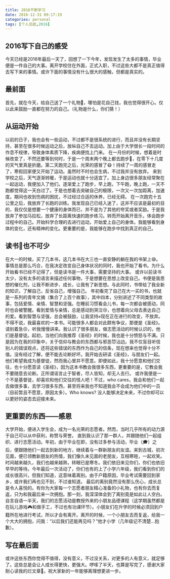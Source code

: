 ```yaml
---
title: 2016不断学习
date: 2016-12-31 09:17:19
categories: personal
tags: [个人总结,2016]
---
```

## 2016写下自己的感受
今天已经是2016年最后一天了，回想了一下今年，发现发生了太多的事情，毕业便是一件自己的大事。离开学校住在外面，正式入职，不过这些大都不是真正值得去写下来的事情。或许下面的事情没有什么很大的感触，但都是真实的。
## 最前面
首先，就在今天，给自己送了一个礼物🎁，哪怕是花自己钱，我也觉得很开心。仅以此来鼓励一直都在努力的自己。（礼物是什么，你们猜！）<!-- more -->
## 从运动开始
以前的日子，我也会有一些运动，不过都不是很系统的进行，而且并没有长期坚持，甚至在很多时候运动之后，放纵自己不去运动。加上由于大学很长一段时间的作息不规律，导致身体素质下降，疾病便找上门来。
在一月份的时候，想着是时候改变了，不然还要等到何时，于是一个周末两个晚上都去跑步🏃，在零下十几度的天气里真是折磨。第二天跑完之后，光荣的感冒了😷！持续了一周的感冒走了，寒假回家便又开始了运动。虽然时不时也会生病，不过我并没有放弃。
来到学校之后，天气逐渐转暖，于是运动也就十分适宜了。加上身边很多朋友经常聚在一起运动，我便加入了他们。逐渐爱上了跑步，早上跑，下午跑，晚上跑，一天不跑都觉得这一天白过了。于是也想着去突破自己的极限，一次又一次加距离，加速度。期间也收到伤病的困扰，不过经过合适的休养，已经无碍。
在一次跑完十五公里之后，我放弃了长跑的训练。我发现自己已经入迷了，这并不应该是最初的目的，我仅仅是想要一个健康的身体而已，并不是为了其他的夸奖或者奖励。于是我放弃了参加马拉松，放弃了长距离快速的跑步练习。转而开始离开音乐，体会跑步过程中的自己。开始科学合理的去进行运动，开始爱上自己的身体。我能够看到身体的变化，还有精神的变化。更重要的是，我能够在跑步中找到真正的自己。
## 读书📖也不可少
在大一的时候，买了几本书，这几本书在大三也一直安静的躺在我的书架上😅。事情总是那么巧合，在我决定改变自己身体状况的同时，我也开始了看书。为什么开始看书已经不记得了，但是读书是一件大事，需要坚持的大事。
或许以前读书太少，没有太多的语言来描述任何事物，于是想要在思想上改变自己。书便是我思想的催化剂，让我不断进步、成长，让我有了新思想。与此同时，书带给了我全新的知识，了解自己，反省自己，增强自己。
年初看完了自己在大一买的书，也就是一系列的青年文摘（集合了上百个故事），其中四本，分别讲述了不同类型的故事，包括爱情、亲情、智慧和坚强。在睡前习惯看会儿书，每一次都会被感动，同时也会被警醒。看到爱情与亲情，总是感动到哭泣😢，也想着向父母去表达自己的爱。看到智慧与坚强，总会被鼓励，让我坚持✊现在正在进行的改变，不放弃。
不得不说，我最喜欢的一本书。可能很多人都会对此颇有争议，那便是《圣经》。请别着急😣，听我慢慢讲来。我认识了很多朋友，做志愿活动的时候认识的，他们是基督徒。起初，当他们向我推荐《圣经》的时候，我也是十分愤怒与不满。只是因为在我的印象中，关于信仰与教会的东西都与邪恶😈沾边。我不仅盲目听信别人的错误观点，还将这些错误的东西作为自己的信条，现在想来也觉得十分不值。没有经过了解，便不能去论断好坏。我开始去研读《圣经》，与朋友们一起。
他们希望我成为基督徒，然而我心里并不愿意。即便如此，我十分愿意和他们交往，也十分愿意读《圣经》，因为这本书教会我很多东西，更重要的是，它教会我不要随意去论断。正所谓谣言止于智者，尽人皆知，却无人去行。
或许我便是一个不是基督徒，却喜欢和他们交往的怪人吧！不过，who cares，我会和他们一起去做很多事，去学习很多东西，甚至将来我也不知道我会不会成为他们中的一员（目前暂且不愿意，原因太多）。Who knows? 没人能够决定未来，不过你却可以以更好的姿态去迎接未来。
## 更重要的东西——感恩
大学开始，便进入学生会，成为一名光荣的志愿者。然而，当时几乎所有的动力源于自己可以从中获利，称赞与荣誉。
直到我认识了那一群人，并跟随他们一起组织、进行志愿活动。年初，由于毕业在即，没有过多参与活动，毕业（🎓）之后，便跟随他们一起去到新的地方，继续着与一群新朋友的友谊。来到古城，初次见面，便已领教新朋友的热情，我们像久未见面的老朋友，互相寒暄，一起欢笑。时间越来越久，我们也越来越熟，转眼已是寒冬。我们依旧来见你们，你们也依旧早早的等待。今年最后一次活动了，你们也有的上了小学六年级，我们看到你们的成长很高兴，但我们知道，这意味着离别。由于户籍原因，毕业考试需要回到家乡，或许我们再也见不到，不过谁知道。
最后的离别竟然没有那么伤心，成长总是令人喜悦的。有你为大家每一个志愿者朋友精心准备的小礼物，也有你去而复返，只为和我最后来一次拥抱。那一刻，我深深体会到了离别竟是如此让人空白。
自言自语一半天，我们的志愿活动是教授外来的小朋友品德课程（这学期虽然都是在玩儿游戏🎮和做手工，不过也有功课环节）。小朋友们在升学的时候必须回到户籍所在地进行考试，所以才会有离开。离开的时候，一个小朋友去而复返，给我一个大大的拥抱，问我：“以后我们还能再见吗？”他才小学（几年级记不清楚...抱歉）。
## 写在最后面
或许这些东西你觉得不值得，没有意义，不过没关系，对更多的人有意义，就足够了。这些总是会让人成长得更快，更强大。啰嗦了半天，也算是写完了，感谢大家耐心读我的烂文章🙏。祝大家新的一年能够离理想更进一步。